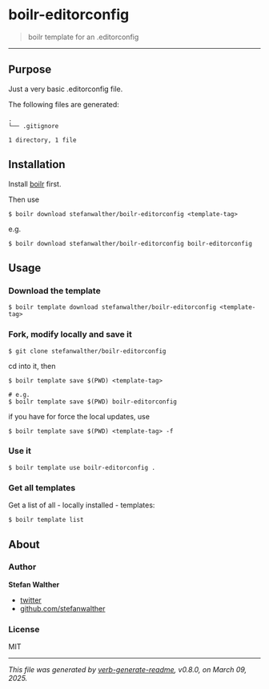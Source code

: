 # boilr-editorconfig

> boilr template for an .editorconfig

---

## Purpose
Just a very basic .editorconfig file.

The following files are generated:

```
.
└── .gitignore

1 directory, 1 file

```

## Installation
Install [boilr](https://github.com/tmrts/boilr) first. 

Then use 

```
$ boilr download stefanwalther/boilr-editorconfig <template-tag>
```

e.g.
```
$ boilr download stefanwalther/boilr-editorconfig boilr-editorconfig
```

## Usage
### Download the template

```
$ boilr template download stefanwalther/boilr-editorconfig <template-tag>
```

### Fork, modify locally and save it

```
$ git clone stefanwalther/boilr-editorconfig
```

cd into it, then

```
$ boilr template save $(PWD) <template-tag>

# e.g. 
$ boilr template save $(PWD) boilr-editorconfig
```

if you have for force the local updates, use

```
$ boilr template save $(PWD) <template-tag> -f
```

### Use it

```
$ boilr template use boilr-editorconfig .
```

### Get all templates

Get a list of all - locally installed - templates:

```
$ boilr template list
```

## About

<!-- ### Related projects -->
<!-- Some related projects:

  -->

### Author
**Stefan Walther**

* [twitter](http://twitter.com/waltherstefan)  
* [github.com/stefanwalther](http://github.com/stefanwalther) 

### License
MIT

***

_This file was generated by [verb-generate-readme](https://github.com/verbose/verb-generate-readme), v0.8.0, on March 09, 2025._

